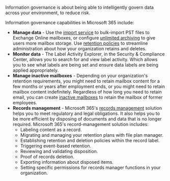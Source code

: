 Information governance is about being able to intelligently govern data across your environment, to reduce risk.

Information governance capabilities in Microsoft 365 include:

- **Manage data** - Use the [import service](https://docs.microsoft.com/microsoft-365/compliance/importing-pst-files-to-office-365?view=o365-worldwide) to bulk-import PST files to Exchange Online mailboxes, or configure [unlimited archiving](https://docs.microsoft.com/microsoft-365/compliance/unlimited-archiving?view=o365-worldwide) to give users more mailbox storage. Use [retention policies](https://docs.microsoft.com/microsoft-365/compliance/retention-policies?view=o365-worldwide) to streamline administration about how your organization retains and deletes.
- **Monitor data** - The Label Activity Explorer, in the Security & Compliance Center, allows you to search for and view label activity. Which allows you to see what labels are being set and ensure data labels are being applied appropriately.
- **Manage inactive mailboxes** - Depending on your organization's retention requirements, you might need to retain mailbox content for a few months or years after employment ends, or you might need to retain mailbox content indefinitely. Regardless of how long you need to retain email, you can create [inactive mailboxes](https://docs.microsoft.com/microsoft-365/compliance/inactive-mailboxes-in-office-365?view=o365-worldwide) to retain the mailbox of former employees.
- **Records management** - Microsoft 365's [records management](https://docs.microsoft.com/microsoft-365/compliance/records-management?view=o365-worldwide) solution helps you to meet regulatory and legal obligations. It also helps you to be more efficient by disposing of documents and data that is no longer required. Microsoft 365's record-management solution includes:
  - Labeling content as a record.
  - Migrating and managing your retention plans with file plan manager.
  - Establishing retention and deletion policies within the record label.
  - Triggering event-based retention.
  - Reviewing and validating disposition.
  - Proof of records deletion.
  - Exporting information about disposed items.
  - Setting specific permissions for records manager functions in your organization.
